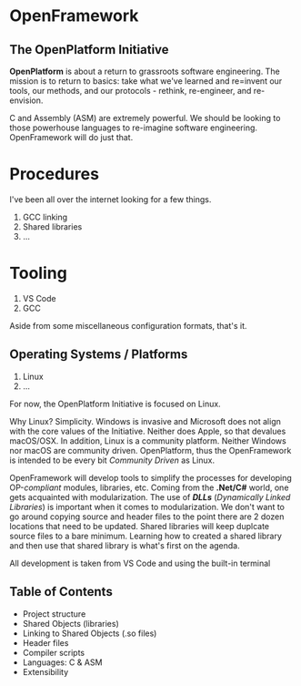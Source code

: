 # OpenFramework
## The OpenPlatform Initiative

 **OpenPlatform** is about a return to grassroots software engineering. The mission is to return to basics: take what we've learned and re=invent our tools, our methods, and our protocols - rethink, re-engineer, and re-envision.

 C and Assembly (ASM) are extremely powerful. We should be looking to those powerhouse languages to re-imagine software engineering. OpenFramework will do just that.

 # Procedures
 I've been all over the internet looking for a few things.

 1. GCC linking
 2. Shared libraries
 3. ...

 # Tooling
 1. VS Code
 2. GCC

 Aside from some miscellaneous configuration formats, that's it.

 ## Operating Systems / Platforms
 1. Linux
 2. ...

 For now, the OpenPlatform Initiative is focused on Linux.

 Why Linux? Simplicity. Windows is invasive and Microsoft does not align with the core values of the Initiative. Neither does Apple, so that devalues macOS/OSX. In addition, Linux is a community platform. Neither Windows nor macOS are community driven. OpenPlatform, thus the OpenFramework is intended to be every bit *Community Driven* as Linux.

 OpenFramework will develop tools to simplify the processes for developing OP-*compliant* modules, libraries, etc. Coming from the **.Net/C#** world, one gets acquainted with modularization. The use of ***DLLs*** (*Dynamically Linked Libraries*) is important when it comes to modularization. We don't want to go around copying source and header files to the point there are 2 dozen locations that need to be updated. Shared libraries will keep duplcate source files to a bare minimum. Learning how to created a shared library and then use that shared library is what's first on the agenda.

 All development is taken from VS Code and using the built-in terminal

 ## **Table of Contents**
 - Project structure
 - Shared Objects (libraries)
 - Linking to Shared Objects (.so files)
 - Header files
 - Compiler scripts
 - Languages: C & ASM
 - Extensibility
